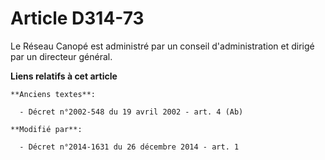 # Article D314-73

Le    Réseau Canopé est administré par un conseil d'administration et dirigé par un directeur général.

**Liens relatifs à cet article**

	**Anciens textes**:

	  - Décret n°2002-548 du 19 avril 2002 - art. 4 (Ab)

	**Modifié par**:

	  - Décret n°2014-1631 du 26 décembre 2014 - art. 1
